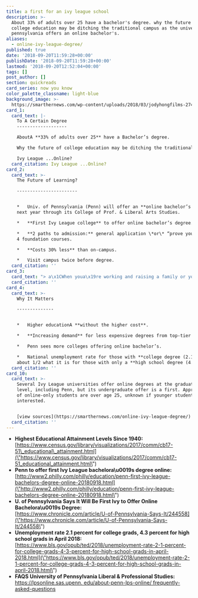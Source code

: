 ```yaml
---
title: a first for an ivy league school
description: >-
  About 33% of adults over 25 have a bachelor's degree. why the future of
  college education may be ditching the traditional campus as the university of
  pennsylvania offers an online bachelor's.
aliases:
  - online-ivy-league-degree/
published: true
date: '2018-09-20T11:59:28+00:00'
publishDate: '2018-09-20T11:59:28+00:00'
lastmod: '2018-09-20T12:52:04+00:00'
tags: []
post_author: []
section: quickreads
card_series: now you know
color_palette_classname: light-blue
background_image: >-
  https://smarthernews.com/wp-content/uploads/2018/03/jodyhongfilms-274059-unsplash-scaled.jpg
card_1:
  card_text: |-
    To A Certain Degree
    -------------------

    AboutA **33% of adults over 25** have a Bachelor’s degree.

    Why the future of college education may be ditching the traditional campus.

    Ivy League ...Online?
  card_citation: Ivy League ...Online?
card_2:
  card_text: >-
    The Future of Learning?

    -----------------------


    *   Univ. of Pennsylvania (Penn) will offer an **online bachelor’s degree**
    next year through its College of Prof. & Liberal Arts Studies.

    *   **First Ivy League college** to offer online bachelor’s degree.

    *   **2 paths to admission:** general application \*or\* “prove your way” in
    4 foundation courses.

    *   **Costs 30% less** than on-campus.

    *   Visit campus twice before degree.
  card_citation: ''
card_3:
  card_text: "> a\x1CWhen youa\x19re working and raising a family or youa\x19re part of the sandwich generation, it really makes it very difficult to get through the 30 to 36 courses needed to get an undergraduate degree. And ita\x19s not terribly affordable.a\x1D\n> \n> Nora E. Lewis, vice dean of professional and liberal education at the University of Pennsylvania"
  card_citation: ''
card_4:
  card_text: >-
    Why It Matters

    --------------


    *   Higher educationA **without the higher cost**.

    *   **Increasing demand** for less expensive degrees from top-tier schools

    *   Penn sees more colleges offering online bachelor’s.

    *   National unemployment rate for those with **college degree (2.1%)**
    about 1/2 what it is for those with only a **high school degree (4.3%)**.
  card_citation: ''
card_10:
  card_text: >-
    Several Ivy League universities offer online degrees at the graduate degree
    level, including Penn, but its undergraduate offer is a first. Approx. 80%
    of online-only students are over age 25, unknown if younger students will be
    interested.


    [view sources](https://smarthernews.com/online-ivy-league-degree/)
  card_citation: ''
---
```

*   **Highest Educational Attainment Levels Since 1940:** [https://www.census.gov/library/visualizations/2017/comm/cb17-51\_educational\_attainment.html](\"https://www.census.gov/library/visualizations/2017/comm/cb17-51_educational_attainment.html\")
*   **Penn to offer first Ivy League bachelora\\u0019s degree online:**  
    [http://www2.philly.com/philly/education/penn-first-ivy-league-bachelors-degree-online-20180918.html](\"http://www2.philly.com/philly/education/penn-first-ivy-league-bachelors-degree-online-20180918.html\")
*   **U. of Pennsylvania Says It Will Be First Ivy to Offer Online Bachelora\\u0019s Degree:**  
    [https://www.chronicle.com/article/U-of-Pennsylvania-Says-It/244558](\"https://www.chronicle.com/article/U-of-Pennsylvania-Says-It/244558\")
*   **Unemployment rate 2.1 percent for college grads, 4.3 percent for high school grads in April 2018:**  
    [https://www.bls.gov/opub/ted/2018/unemployment-rate-2-1-percent-for-college-grads-4-3-percent-for-high-school-grads-in-april-2018.html](\"https://www.bls.gov/opub/ted/2018/unemployment-rate-2-1-percent-for-college-grads-4-3-percent-for-high-school-grads-in-april-2018.html\")
*   **FAQS University of Pennsylvania Liberal & Professional Studies:**  
    [https://lpsonline.sas.upenn. edu/about-penn-lps-online/ frequently-asked-questions](\"https://lpsonline.sas.upenn.)
